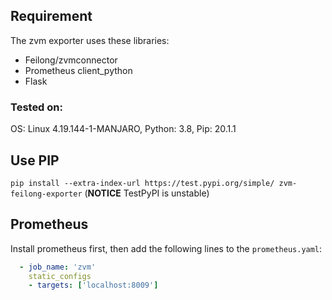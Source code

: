 ## Requirement
The zvm exporter uses these libraries:
* Feilong/zvmconnector
* Prometheus client_python
* Flask

### Tested on:
OS: Linux 4.19.144-1-MANJARO, 
Python: 3.8, 
Pip: 20.1.1

## Use PIP
`pip install --extra-index-url https://test.pypi.org/simple/ zvm-feilong-exporter` 
(**NOTICE** TestPyPI is unstable)

## Prometheus
Install prometheus first, then add the following lines to the `prometheus.yaml`:
```yaml
  - job_name: 'zvm'
    static_configs
    - targets: ['localhost:8009']
```